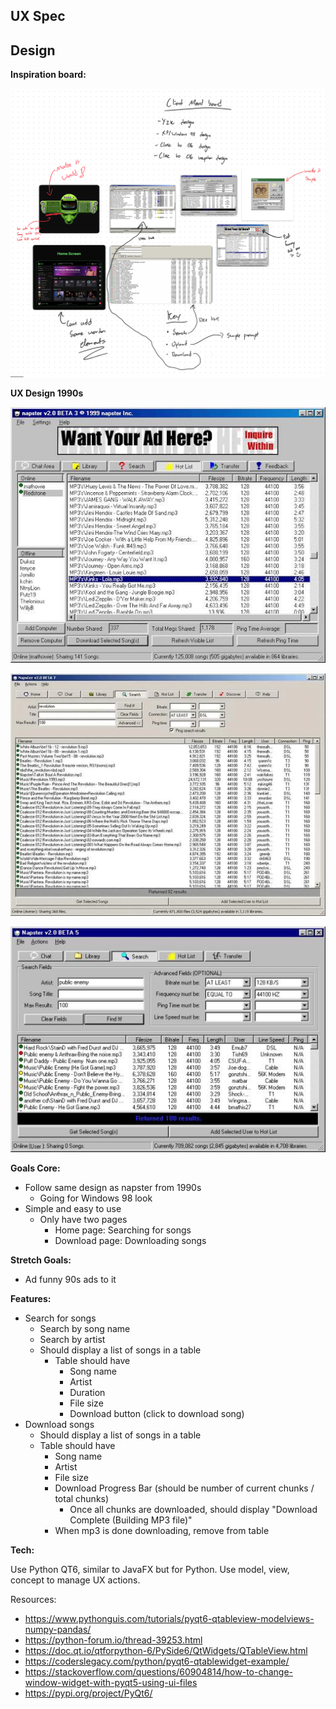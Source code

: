 ## UX Spec

## Design

**Inspiration board:**

![](./assets/whiteboard-ux.png)

**UX Design 1990s**

![](./assets/6g15j3bjwjx41.jpg)

![](./assets/napster-goes-online-june-1st-1999-v0-vi5naimadi3b1.png)

![](./assets/omyrvd18pgk41.jpg)

**Goals Core:**

- Follow same design as napster from 1990s
  - Going for Windows 98 look
- Simple and easy to use
  - Only have two pages
    - Home page: Searching for songs
    - Download page: Downloading songs

**Stretch Goals:**

- Ad funny 90s ads to it

**Features:**

- Search for songs
  - Search by song name
  - Search by artist
  - Should display a list of songs in a table
    - Table should have
      - Song name
      - Artist
      - Duration
      - File size
      - Download button (click to download song)
- Download songs
  - Should display a list of songs in a table
  - Table should have
    - Song name
    - Artist
    - File size
    - Download Progress Bar (should be number of current chunks / total chunks)
      - Once all chunks are downloaded, should display "Download Complete (Building MP3 file)"
    - When mp3 is done downloading, remove from table

**Tech:**

Use Python QT6, similar to JavaFX but for Python. Use model, view, concept to manage UX actions.

Resources:

- https://www.pythonguis.com/tutorials/pyqt6-qtableview-modelviews-numpy-pandas/
- https://python-forum.io/thread-39253.html
- https://doc.qt.io/qtforpython-6/PySide6/QtWidgets/QTableView.html
- https://coderslegacy.com/python/pyqt6-qtablewidget-example/
- https://stackoverflow.com/questions/60904814/how-to-change-window-widget-with-pyqt5-using-ui-files
- https://pypi.org/project/PyQt6/
